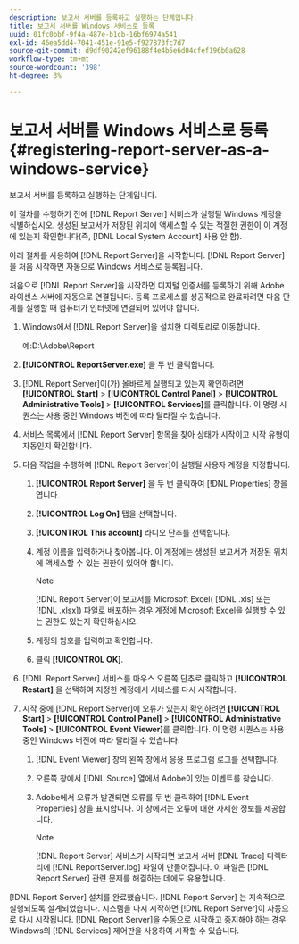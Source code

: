 ```yaml
---
description: 보고서 서버를 등록하고 실행하는 단계입니다.
title: 보고서 서버를 Windows 서비스로 등록
uuid: 01fc0bbf-9f4a-487e-b1cb-16bf6974a541
exl-id: 46ea5dd4-7041-451e-91e5-f927873fc7d7
source-git-commit: d9df90242ef96188f4e4b5e6d04cfef196b0a628
workflow-type: tm+mt
source-wordcount: '398'
ht-degree: 3%

---
```


# 보고서 서버를 Windows 서비스로 등록{#registering-report-server-as-a-windows-service}

보고서 서버를 등록하고 실행하는 단계입니다.

이 절차를 수행하기 전에 [!DNL Report Server] 서비스가 실행될 Windows 계정을 식별하십시오. 생성된 보고서가 저장된 위치에 액세스할 수 있는 적절한 권한이 이 계정에 있는지 확인합니다(즉, [!DNL Local System Account] 사용 안 함).

아래 절차를 사용하여 [!DNL Report Server]을 시작합니다. [!DNL Report Server]을 처음 시작하면 자동으로 Windows 서비스로 등록됩니다.

처음으로 [!DNL Report Server]을 시작하면 디지털 인증서를 등록하기 위해 Adobe 라이센스 서버에 자동으로 연결됩니다. 등록 프로세스를 성공적으로 완료하려면 다음 단계를 실행할 때 컴퓨터가 인터넷에 연결되어 있어야 합니다.

1. Windows에서 [!DNL Report Server]을 설치한 디렉토리로 이동합니다.

   예:D:\Adobe\Report

1. **[!UICONTROL ReportServer.exe]** 을 두 번 클릭합니다.
1. [!DNL Report Server]이(가) 올바르게 실행되고 있는지 확인하려면 **[!UICONTROL Start]** > **[!UICONTROL Control Panel]** > **[!UICONTROL Administrative Tools]** > **[!UICONTROL Services]**&#x200B;를 클릭합니다. 이 명령 시퀀스는 사용 중인 Windows 버전에 따라 달라질 수 있습니다.
1. 서비스 목록에서 [!DNL Report Server] 항목을 찾아 상태가 시작이고 시작 유형이 자동인지 확인합니다.
1. 다음 작업을 수행하여 [!DNL Report Server]이 실행될 사용자 계정을 지정합니다.

   1. **[!UICONTROL Report Server]** 을 두 번 클릭하여 [!DNL Properties] 창을 엽니다.

   1. **[!UICONTROL Log On]** 탭을 선택합니다.
   1. **[!UICONTROL This account]** 라디오 단추를 선택합니다.
   1. 계정 이름을 입력하거나 찾아봅니다. 이 계정에는 생성된 보고서가 저장된 위치에 액세스할 수 있는 권한이 있어야 합니다.

      >[!NOTE]
      >
      >[!DNL Report Server]이 보고서를 Microsoft Excel( [!DNL .xls] 또는 [!DNL .xlsx]) 파일로 배포하는 경우 계정에 Microsoft Excel을 실행할 수 있는 권한도 있는지 확인하십시오.

   1. 계정의 암호를 입력하고 확인합니다.
   1. 클릭 **[!UICONTROL OK]**.

1. [!DNL Report Server] 서비스를 마우스 오른쪽 단추로 클릭하고 **[!UICONTROL Restart]** 을 선택하여 지정한 계정에서 서비스를 다시 시작합니다.
1. 시작 중에 [!DNL Report Server]에 오류가 있는지 확인하려면 **[!UICONTROL Start]** > **[!UICONTROL Control Panel]** > **[!UICONTROL Administrative Tools]** > **[!UICONTROL Event Viewer]**&#x200B;를 클릭합니다. 이 명령 시퀀스는 사용 중인 Windows 버전에 따라 달라질 수 있습니다.

   1. [!DNL Event Viewer] 창의 왼쪽 창에서 응용 프로그램 로그를 선택합니다.
   1. 오른쪽 창에서 [!DNL Source] 열에서 Adobe이 있는 이벤트를 찾습니다.
   1. Adobe에서 오류가 발견되면 오류를 두 번 클릭하여 [!DNL Event Properties] 창을 표시합니다. 이 창에서는 오류에 대한 자세한 정보를 제공합니다.

      >[!NOTE]
      >
      >[!DNL Report Server] 서비스가 시작되면 보고서 서버 [!DNL Trace] 디렉터리에 [!DNL ReportServer.log] 파일이 만들어집니다. 이 파일은 [!DNL Report Server] 관련 문제를 해결하는 데에도 유용합니다.

[!DNL Report Server] 설치를 완료했습니다. [!DNL Report Server] 는 지속적으로 실행되도록 설계되었습니다. 시스템을 다시 시작하면 [!DNL Report Server]이 자동으로 다시 시작됩니다. [!DNL Report Server]을 수동으로 시작하고 중지해야 하는 경우 Windows의 [!DNL Services] 제어판을 사용하여 시작할 수 있습니다.

